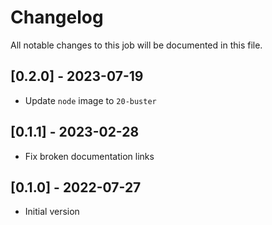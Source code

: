 # Changelog
All notable changes to this job will be documented in this file.

## [0.2.0] - 2023-07-19
* Update `node` image to `20-buster`

## [0.1.1] - 2023-02-28
* Fix broken documentation links

## [0.1.0] - 2022-07-27
* Initial version

